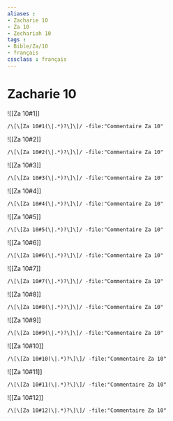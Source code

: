 ```yaml
---
aliases : 
- Zacharie 10
- Za 10
- Zechariah 10
tags : 
- Bible/Za/10
- français
cssclass : français
---
```


# Zacharie 10

![[Za 10#1]]

```query
/\[\[Za 10#1(\|.*)?\]\]/ -file:"Commentaire Za 10"
```

![[Za 10#2]]

```query
/\[\[Za 10#2(\|.*)?\]\]/ -file:"Commentaire Za 10"
```

![[Za 10#3]]

```query
/\[\[Za 10#3(\|.*)?\]\]/ -file:"Commentaire Za 10"
```

![[Za 10#4]]

```query
/\[\[Za 10#4(\|.*)?\]\]/ -file:"Commentaire Za 10"
```

![[Za 10#5]]

```query
/\[\[Za 10#5(\|.*)?\]\]/ -file:"Commentaire Za 10"
```

![[Za 10#6]]

```query
/\[\[Za 10#6(\|.*)?\]\]/ -file:"Commentaire Za 10"
```

![[Za 10#7]]

```query
/\[\[Za 10#7(\|.*)?\]\]/ -file:"Commentaire Za 10"
```

![[Za 10#8]]

```query
/\[\[Za 10#8(\|.*)?\]\]/ -file:"Commentaire Za 10"
```

![[Za 10#9]]

```query
/\[\[Za 10#9(\|.*)?\]\]/ -file:"Commentaire Za 10"
```

![[Za 10#10]]

```query
/\[\[Za 10#10(\|.*)?\]\]/ -file:"Commentaire Za 10"
```

![[Za 10#11]]

```query
/\[\[Za 10#11(\|.*)?\]\]/ -file:"Commentaire Za 10"
```

![[Za 10#12]]

```query
/\[\[Za 10#12(\|.*)?\]\]/ -file:"Commentaire Za 10"
```

